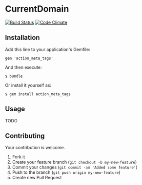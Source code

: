 # CurrentDomain

[![Build Status](https://travis-ci.org/andrewgr/action_meta_tags.png)](https://travis-ci.org/andrewgr/action_meta_tags)
[![Code Climate](https://codeclimate.com/github/andrewgr/action_meta_tags/badges/gpa.svg)](https://codeclimate.com/github/andrewgr/action_meta_tags)

## Installation

Add this line to your application's Gemfile:

    gem 'action_meta_tags'

And then execute:

    $ bundle

Or install it yourself as:

    $ gem install action_meta_tags

## Usage

TODO

## Contributing

Your contribution is welcome.

1. Fork it
2. Create your feature branch (`git checkout -b my-new-feature`)
3. Commit your changes (`git commit -am 'Added some feature'`)
4. Push to the branch (`git push origin my-new-feature`)
5. Create new Pull Request
